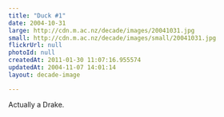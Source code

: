 ```yaml
---
title: "Duck #1"
date: 2004-10-31
large: http://cdn.m.ac.nz/decade/images/20041031.jpg
small: http://cdn.m.ac.nz/decade/images/small/20041031.jpg
flickrUrl: null
photoId: null
createdAt: 2011-01-30 11:07:16.955574
updatedAt: 2004-11-07 14:01:14
layout: decade-image

---
```

Actually a Drake. 
